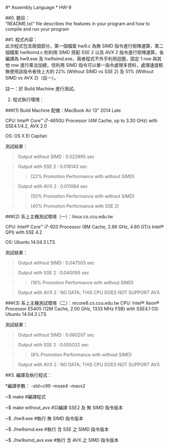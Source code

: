 #* Assembly Language * HW-9
  
##0. 題目：  
“README.txt” file describes the features in your program and how to compile and run your program

##1. 程式內容：   
此次程式包含兩個部分，第一個檔案 hw9.c 為無 SIMD 指令進行矩陣運算，第二個檔案 hw9simd.c 則利用 SIMD 搭配 SSE 2 以及 AVX 2 指令進行矩陣運算，各編譯為 hw9.exe 及 hw9simd.exe，兩者程式不外乎利用迴圈，固定 1 row 與其他 row 進行乘法加總，但利用 SIMD 指令可以單一指令處理多資料，處理速度較無使用該指令者快上大約 22% (Without SIMD vs SSE 2) 及 51% (Without SIMD vs AVX 2)（註一）。

註一：於 Build Machine 進行測試。

2. 程式執行環境：  

###(1)
Build Machine 配備：MacBook Air 13” 2014 Late

CPU: Intel® Core™ i7-4650U Processor (4M Cache, up to 3.30 GHz) with SSE4.1/4.2, AVX 2.0

OS: OS X El Capitan

測試結果：
>Output without SIMD : 0.022895 sec

>Output with SSE 2 : 0.018143 sec 

>>(22% Promotion Performance with without SIMD)

>Output with AVX 2 : 0.011084 sec

>>(50% Promotion Performance with without SIMD)

>>(40% Promotion Performance with SSE 2)

###(2)
系上主機測試環境（一）：linux.cs.ccu.edu.tw

CPU: Intel® Core™ i7-920 Processor (8M Cache, 2.66 GHz, 4.80 GT/s Intel® QPI) with SSE 4.2

OS: Ubuntu 14.04.3 LTS

測試結果：
>Output without SIMD : 0.047503 sec

>Output with SSE 2 : 0.040095 sec

>>(16% Promotion Performance with without SIMD)

>Output with AVX 2 : NO DATA; THIS CPU DOES NOT SUPPORT AVX

###(3)
系上主機測試環境（二）：mcore8.cs.ccu.edu.tw
CPU: Intel® Xeon® Processor E5405  (12M Cache, 2.00 GHz, 1333 MHz FSB) with SSE4.1
OS: Ubuntu 14.04.3 LTS

測試結果：
>Output without SIMD : 0.060207 sec

>Output with SSE 2 : 0.055032 sec

>>(8% Promotion Performance with without SIMD)

>Output with AVX 2 : NO DATA; THIS CPU DOES NOT SUPPORT AVX

##3. 編譯及執行程式：  

*編譯參數： -std=c99 -msse4 -mavx2

~$ make #編譯程式

~$ make without_avx #只編譯 SSE2 及 無 SIMD 指令版本

~$ ./hw9.exe #執行 無 SIMD 指令版本

~$ ./hw9simd.exe #執行 含 SSE 之 SIMD 指令版本

~$ ./hw9simd_avx.exe #執行 含 AVX 之 SIMD 指令版本

